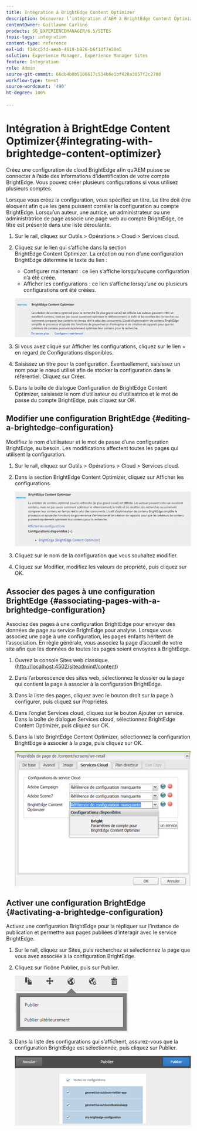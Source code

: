 ```yaml
---
title: Intégration à BrightEdge Content Optimizer
description: Découvrez l’intégration d’AEM à BrightEdge Content Optimizer.
contentOwner: Guillaume Carlino
products: SG_EXPERIENCEMANAGER/6.5/SITES
topic-tags: integration
content-type: reference
exl-id: f14cc5fd-aeab-4619-b926-b6f1df7e50e5
solution: Experience Manager, Experience Manager Sites
feature: Integration
role: Admin
source-git-commit: 66db4b0b5106617c534b6e1bf428a3057f2c2708
workflow-type: tm+mt
source-wordcount: '490'
ht-degree: 100%

---
```


# Intégration à BrightEdge Content Optimizer{#integrating-with-brightedge-content-optimizer}

Créez une configuration de cloud BrightEdge afin qu’AEM puisse se connecter à l’aide des informations d’identification de votre compte BrightEdge. Vous pouvez créer plusieurs configurations si vous utilisez plusieurs comptes.

Lorsque vous créez la configuration, vous spécifiez un titre. Le titre doit être éloquent afin que les gens puissent corréler la configuration au compte BrightEdge. Lorsqu’un auteur, une autrice, un administrateur ou une administratrice de page associe une page web au compte BrightEdge, ce titre est présenté dans une liste déroulante.

1. Sur le rail, cliquez sur Outils > Opérations > Cloud > Services cloud.
1. Cliquez sur le lien qui s’affiche dans la section BrightEdge Content Optimizer. La création ou non d’une configuration BrightEdge détermine le texte du lien :

   * Configurer maintenant : ce lien s’affiche lorsqu’aucune configuration n’a été créée.
   * Afficher les configurations : ce lien s’affiche lorsqu’une ou plusieurs configurations ont été créées.

   ![chlimage_1-4](assets/chlimage_1-4a.png)

1. Si vous avez cliqué sur Afficher les configurations, cliquez sur le lien + en regard de Configurations disponibles.
1. Saisissez un titre pour la configuration. Éventuellement, saisissez un nom pour le nœud utilisé afin de stocker la configuration dans le référentiel. Cliquez sur Créer.
1. Dans la boîte de dialogue Configuration de BrightEdge Content Optimizer, saisissez le nom d’utilisateur ou d’utilisatrice et le mot de passe du compte BrightEdge, puis cliquez sur OK.

## Modifier une configuration BrightEdge {#editing-a-brightedge-configuration}

Modifiez le nom d’utilisateur et le mot de passe d’une configuration BrightEdge, au besoin. Les modifications affectent toutes les pages qui utilisent la configuration.

1. Sur le rail, cliquez sur Outils > Opérations > Cloud > Services cloud.
1. Dans la section BrightEdge Content Optimizer, cliquez sur Afficher les configurations.

   ![chlimage_1-5](assets/chlimage_1-5a.png)

1. Cliquez sur le nom de la configuration que vous souhaitez modifier.
1. Cliquez sur Modifier, modifiez les valeurs de propriété, puis cliquez sur OK.

## Associer des pages à une configuration BrightEdge {#associating-pages-with-a-brightedge-configuration}

Associez des pages à une configuration BrightEdge pour envoyer des données de page au service BrightEdge pour analyse. Lorsque vous associez une page à une configuration, les pages enfants héritent de l’association. En règle générale, vous associez la page d’accueil de votre site afin que les données de toutes les pages soient envoyées à BrightEdge.

1. Ouvrez la console Sites web classique. ([http://localhost:4502/siteadmin#/content](http://localhost:4502/siteadmin#/content))
1. Dans l’arborescence des sites web, sélectionnez le dossier ou la page qui contient la page à associer à la configuration BrightEdge.
1. Dans la liste des pages, cliquez avec le bouton droit sur la page à configurer, puis cliquez sur Propriétés.
1. Dans l’onglet Services cloud, cliquez sur le bouton Ajouter un service. Dans la boîte de dialogue Services cloud, sélectionnez BrightEdge Content Optimizer, puis cliquez sur OK.
1. Dans la liste BrightEdge Content Optimizer, sélectionnez la configuration BrightEdge à associer à la page, puis cliquez sur OK.

   ![chlimage_1-6](assets/chlimage_1-6a.png)

## Activer une configuration BrightEdge {#activating-a-brightedge-configuration}

Activez une configuration BrightEdge pour la répliquer sur l’instance de publication et permettre aux pages publiées d’interagir avec le service BrightEdge.

1. Sur le rail, cliquez sur Sites, puis recherchez et sélectionnez la page que vous avez associée à la configuration BrightEdge.
1. Cliquez sur l’icône Publier, puis sur Publier.

   ![chlimage_1-7](assets/chlimage_1-7a.png)

1. Dans la liste des configurations qui s’affichent, assurez-vous que la configuration BrightEdge est sélectionnée, puis cliquez sur Publier.

   ![chlimage_1-8](assets/chlimage_1-8a.png)
